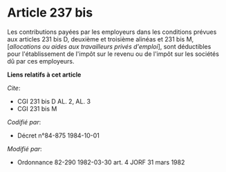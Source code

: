 # Article 237 bis

Les contributions payées par les employeurs dans les conditions prévues aux articles 231 bis D, deuxième et troisième alinéas
et 231 bis M, [*allocations ou aides aux travailleurs privés d'emploi*], sont déductibles pour l'établissement de l'impôt sur
le revenu ou de l'impôt sur les sociétés dû par ces employeurs.

**Liens relatifs à cet article**

_Cite_:

  - CGI 231 bis D AL. 2, AL. 3
  - CGI 231 bis M

_Codifié par_:

  - Décret n°84-875 1984-10-01

_Modifié par_:

  - Ordonnance 82-290 1982-03-30 art. 4 JORF 31 mars 1982
